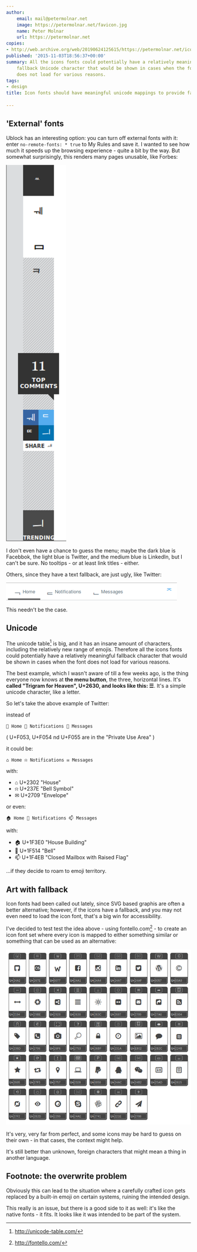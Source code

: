 ```yaml
---
author:
    email: mail@petermolnar.net
    image: https://petermolnar.net/favicon.jpg
    name: Peter Molnar
    url: https://petermolnar.net
copies:
- http://web.archive.org/web/20190624125615/https://petermolnar.net/icon-fonts-fallback-unicode/
published: '2015-11-03T18:56:37+00:00'
summary: All the icons fonts could potentially have a relatively meaningful,
    fallback Unicode character that would be shown in cases when the font
    does not load for various reasons.
tags:
- design
title: Icon fonts should have meaningful unicode mappings to provide fallback

---
```


## 'External' fonts

Ublock has an interesting option: you can turn off external fonts with
it: enter `no-remote-fonts: * true` to My Rules and save it. I wanted to
see how much it speeds up the browsing experience - quite a bit by the
way. But somewhat surprisingly, this renders many pages unusable, like
Forbes:

![forbes](iconissues_forbes.png)

I don't even have a chance to guess the menu; maybe the dark blue is
Facebbok, the light blue is Twitter, and the medium blue is LinkedIn,
but I can't be sure. No tooltips - or at least link titles - either.

Others, since they have a text fallback, are just ugly, like Twitter:

![twitter\_wo\_icons](iconissues_twitter_wo_icons.png)

This needn't be the case.

## Unicode

The unicode table[^1] is big, and it has an insane amount of characters,
including the relatively new range of emojis. Therefore all the icons
fonts could potentially have a relatively meaningful fallback character
that would be shown in cases when the font does not load for various
reasons.

The best example, which I wasn't aware of till a few weeks ago, is the
thing everyone now knows at **the menu button**, the three, horizontal
lines. It's **called "Trigram for Heaven", U+2630, and looks like this:
☰**. It's a simple unicode character, like a letter.

So let's take the above example of Twitter:

instead of

     Home  Notifications  Messages

( U+F053, U+F054 nd U+F055 are in the "Private Use Area" )

it could be:

    ⌂ Home ⍾ Notifications ✉ Messages

with:

-   ⌂ U+2302 "House"
-   ⍾ U+237E "Bell Symbol"
-   ✉ U+2709 "Envelope"

or even:

    🏠 Home 🔔 Notifications 📫 Messages

with:

-   🏠 U+1F3E0 "House Building"
-   🔔 U+1F514 "Bell"
-   📫 U+1F4EB "Closed Mailbox with Raised Flag"

...if they decide to roam to emoji territory.

## Art with fallback

Icon fonts had been called out lately, since SVG based graphis are often
a better alternative; however, if the icons have a fallback, and you may
not even need to load the icon font, that's a big win for accessibility.

I've decided to test test the idea above - using fontello.com[^2] - to
create an icon font set where every icon is mapped to either something
similar or something that can be used as an alternative:

![icon-font](icon-font.png)

It's very, very far from perfect, and some icons may be hard to guess on
their own - in that cases, the context might help.

It's still better than unknown, foreign characters that might mean a
thing in another language.

## Footnote: the overwrite problem

Obviously this can lead to the situation where a carefully crafted icon
gets replaced by a built-in emoji on certain systems, ruining the
intended design.

This really is an issue, but there is a good side to it as well: it's
like the native fonts - it fits. It looks like it was intended to be
part of the system.

[^1]: <http://unicode-table.com/>

[^2]: <http://fontello.com/>
